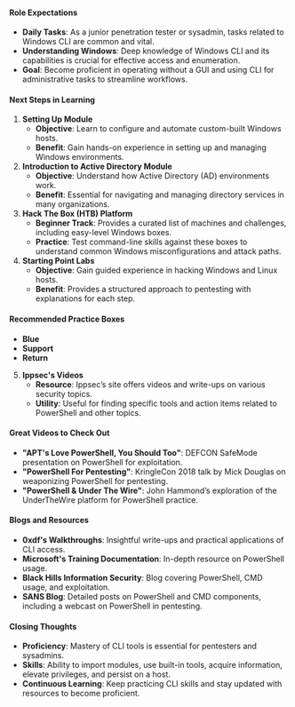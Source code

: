 #### **Role Expectations**
- **Daily Tasks**: As a junior penetration tester or sysadmin, tasks related to Windows CLI are common and vital.
- **Understanding Windows**: Deep knowledge of Windows CLI and its capabilities is crucial for effective access and enumeration.
- **Goal**: Become proficient in operating without a GUI and using CLI for administrative tasks to streamline workflows.



#### **Next Steps in Learning**
1. **Setting Up Module**
    - **Objective**: Learn to configure and automate custom-built Windows hosts.
    - **Benefit**: Gain hands-on experience in setting up and managing Windows environments.
2. **Introduction to Active Directory Module**
    - **Objective**: Understand how Active Directory (AD) environments work.
    - **Benefit**: Essential for navigating and managing directory services in many organizations.
3. **Hack The Box (HTB) Platform**
    - **Beginner Track**: Provides a curated list of machines and challenges, including easy-level Windows boxes.
    - **Practice**: Test command-line skills against these boxes to understand common Windows misconfigurations and attack paths.
4. **Starting Point Labs**
    - **Objective**: Gain guided experience in hacking Windows and Linux hosts.
    - **Benefit**: Provides a structured approach to pentesting with explanations for each step.

#### **Recommended Practice Boxes**
- **Blue**
- **Support**
- **Return**
5. **Ippsec's Videos**
    - **Resource**: Ippsec’s site offers videos and write-ups on various security topics.
    - **Utility**: Useful for finding specific tools and action items related to PowerShell and other topics.

#### **Great Videos to Check Out**
- **"APT's Love PowerShell, You Should Too"**: DEFCON SafeMode presentation on PowerShell for exploitation.
- **"PowerShell For Pentesting"**: KringleCon 2018 talk by Mick Douglas on weaponizing PowerShell for pentesting.
- **"PowerShell & Under The Wire"**: John Hammond’s exploration of the UnderTheWire platform for PowerShell practice.

#### **Blogs and Resources**
- **0xdf's Walkthroughs**: Insightful write-ups and practical applications of CLI access.
- **Microsoft's Training Documentation**: In-depth resource on PowerShell usage.
- **Black Hills Information Security**: Blog covering PowerShell, CMD usage, and exploitation.
- **SANS Blog**: Detailed posts on PowerShell and CMD components, including a webcast on PowerShell in pentesting.

#### **Closing Thoughts**
- **Proficiency**: Mastery of CLI tools is essential for pentesters and sysadmins.
- **Skills**: Ability to import modules, use built-in tools, acquire information, elevate privileges, and persist on a host.
- **Continuous Learning**: Keep practicing CLI skills and stay updated with resources to become proficient.